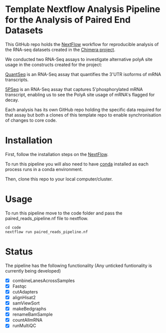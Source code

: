 # Template Nextflow Analysis Pipeline for the Analysis of Paired End Datasets
This GitHub repo holds the [NextFlow](https://www.nextflow.io/) workflow for reproducible analysis of the RNA-seq datasets created in the [Chimera project](https://github.com/DimmestP/chimera_project_manuscript).

We conducted two RNA-Seq assays to investigate alternative polyA site usage in the constructs created for the project:  

[QuantSeq](https://www.nature.com/articles/nmeth.f.376) is an RNA-Seq assay that quantifies the 3'UTR isoforms of mRNA transcripts. 

[5PSeq](https://www.nature.com/articles/nprot.2016.026) is an RNA-Seq assay that captures 5'phosphorylated mRNA transcript, enabling us to see the PolyA site usage of mRNA's flagged for decay. 

Each analysis has its own GitHub repo holding the specific data required for that assay but both a clones of this template repo to enable synchronisation of changes to core code.

# Installation
First, follow the installation steps on the [NextFlow](https://www.nextflow.io/).

To run this pipeline you will also need to have [conda](https://www.nextflow.io/docs/latest/index.html) installed as each process runs in a conda environment.

Then, clone this repo to your local computer/cluster. 

# Usage
To run this pipeline move to the code folder and pass the paired_reads_pipeline.nf file to nextflow.

```
cd code
nextflow run paired_reads_pipeline.nf
```

# Status
The pipeline has the following functionality (Any unticked funtionality is currently being developed)

- [x] combineLanesAcrossSamples
- [x] Fastqc
- [x] cutAdapters
- [x] alignHisat2
- [x] samViewSort
- [x] makeBedgraphs
- [x] renameBamSample
- [x] countAllmRNA
- [x] runMultiQC
